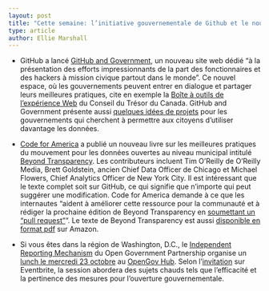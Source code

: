 ```yaml
---
layout: post
title: "Cette semaine: l’initiative gouvernementale de Github et le nouveau livre sur la transparence de Code for America"
type: article
author: Ellie Marshall
---
```

- GitHub a lancé [GitHub and Government](http://government.github.com), un nouveau site web dédié “à la présentation des efforts impressionnants de la part des fonctionnaires et des hackers à mission civique partout dans le monde”. Ce nouvel espace, où les gouvernements peuvent entrer en dialogue et partager leurs meilleures pratiques, cite en exemple la [Boîte à outils de l’expérience Web](http://www.tbs-sct.gc.ca/ws-nw/wa-aw/wet-boew/index-fra.asp) du Conseil du Trésor du Canada. GitHub and Government présente aussi [quelques idées de projets](http://government.github.com/projects/) pour les gouvernements qui cherchent à permettre aux citoyens d’utiliser davantage les données. 

- [Code for America](http://codeforamerica.org) a publié un nouveau livre sur les meilleures pratiques du mouvement pour les données ouvertes au niveau municipal intitulé [Beyond Transparency](http://beyondtransparency.org/). Les contributeurs incluent Tim O’Reilly de O’Reilly Media, Brett Goldstein, ancien Chief Data Officer de Chicago et Michael Flowers, Chief Analytics Officer de New York City. Il est intéressant que le texte complet soit sur GitHub, ce qui signifie que n’importe qui peut suggérer une modification. Code for America demande à ce que les internautes “aident à améliorer cette ressource pour la communauté et à rédiger la prochaine édition de Beyond Transparency en [soumettant un “pull request”](https://github.com/codeforamerica/beyondtransparency)”. Le texte de Beyond Transparency est aussi [disponible en format pdf](http://beyondtransparency.org/pdf/BeyondTransparency.pdf) sur Amazon.

- Si vous êtes dans la région de Washington, D.C., le [Independent Reporting Mechanism](http://opengovhub.org/) du Open Government Partnership organise un [lunch le mercredi 23 octobre](https://ogp-irm.eventbrite.com/) au [OpenGov Hub](http://opengovhub.org/). Selon l’[invitation](https://ogp-irm.eventbrite.com/) sur Eventbrite, la session abordera des sujets chauds tels que l’efficacité et la pertinence des mesures pour l’ouverture gouvernementale.